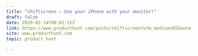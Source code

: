 ```yaml
---
title: "shiftscreen — Use your iPhone with your monitor!"
draft: false
date: 2020-02-14T00:02:15Z
link: https://www.producthunt.com/posts/shiftscreen?utm_medium=RSS&utm_source=hune
site: www.producthunt.com
topic: product hunt  

---
```

